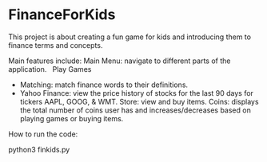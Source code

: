 # FinanceForKids

This project is about creating a fun game for kids and introducing them to finance terms and concepts. 

Main features include:
Main Menu: navigate to different parts of the application.  
Play Games
- Matching: match finance words to their definitions. 
- Yahoo Finance: view the price history of stocks for the last 90 days for tickers AAPL, GOOG, & WMT.
Store: view and buy items.
Coins: displays the total number of coins user has and increases/decreases based on playing games or buying items. 


How to run the code:  

python3 finkids.py
